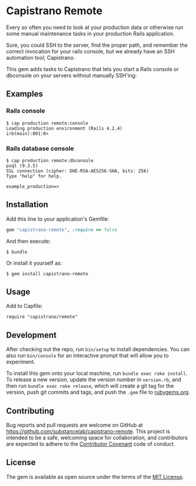 # Capistrano Remote

Every so often you need to look at your production data or otherwise run some manual maintenance tasks in your production Rails application.

Sure, you could SSH to the server, find the proper path, and remember the correct invocation for your rails console, but we already have an SSH automation tool; Capistrano.

This gem adds tasks to Capistrano that lets you start a Rails console or dbconsole on your servers without manually SSH'ing:

## Examples

### Rails console

    $ cap production remote:console
    Loading production environment (Rails 4.2.4)
    irb(main):001:0>

### Rails database console

    $ cap production remote:dbconsole
    psql (9.3.5)
    SSL connection (cipher: DHE-RSA-AES256-SHA, bits: 256)
    Type "help" for help.
    
    example_production=>


## Installation

Add this line to your application's Gemfile:

```ruby
gem "capistrano-remote", :require => false
```

And then execute:

    $ bundle

Or install it yourself as:

    $ gem install capistrano-remote


## Usage

Add to Capfile:

    require "capistrano/remote"


## Development

After checking out the repo, run `bin/setup` to install dependencies. You can also run `bin/console` for an interactive prompt that will allow you to experiment.

To install this gem onto your local machine, run `bundle exec rake install`. To release a new version, update the version number in `version.rb`, and then run `bundle exec rake release`, which will create a git tag for the version, push git commits and tags, and push the `.gem` file to [rubygems.org](https://rubygems.org).


## Contributing

Bug reports and pull requests are welcome on GitHub at https://github.com/substancelab/capistrano-remote. This project is intended to be a safe, welcoming space for collaboration, and contributors are expected to adhere to the [Contributor Covenant](contributor-covenant.org) code of conduct.


## License

The gem is available as open source under the terms of the [MIT License](http://opensource.org/licenses/MIT).
